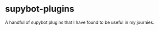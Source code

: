 supybot-plugins
===============

A handful of supybot plugins that I have found to be useful in my journies.
